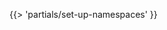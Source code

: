 <!-- The below partial is in the docs-tap/partials directory -->

{{> 'partials/set-up-namespaces' }}
